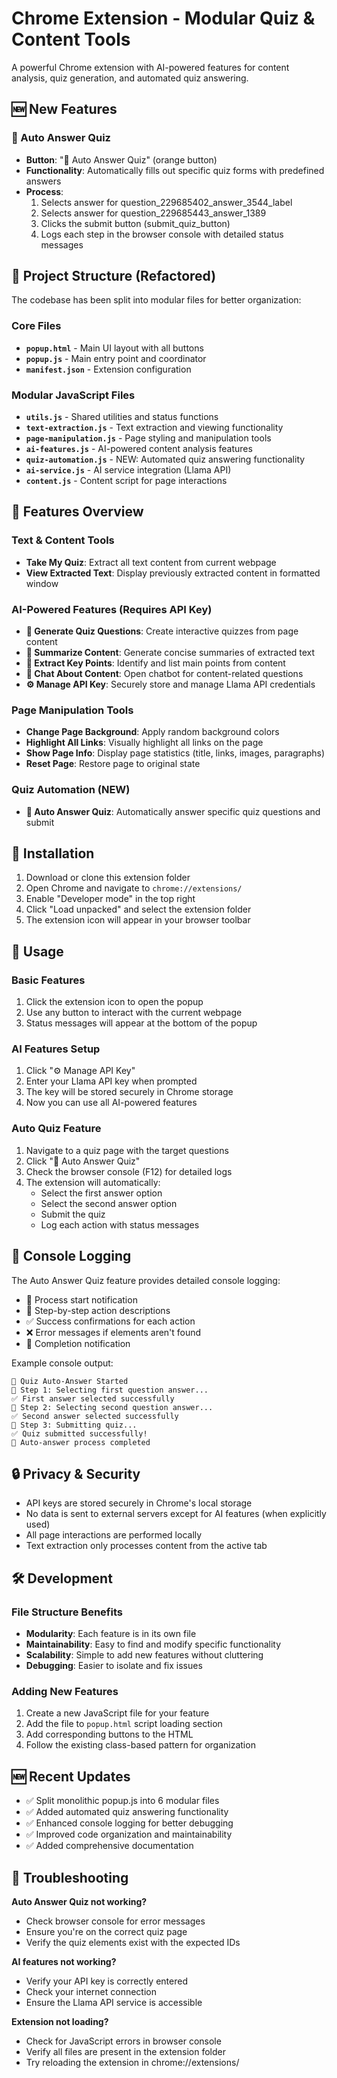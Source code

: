 # Chrome Extension - Modular Quiz & Content Tools

A powerful Chrome extension with AI-powered features for content analysis, quiz generation, and automated quiz answering.

## 🆕 New Features

### 🤖 Auto Answer Quiz
- **Button**: "🤖 Auto Answer Quiz" (orange button)
- **Functionality**: Automatically fills out specific quiz forms with predefined answers
- **Process**:
  1. Selects answer for question_229685402_answer_3544_label
  2. Selects answer for question_229685443_answer_1389  
  3. Clicks the submit button (submit_quiz_button)
  4. Logs each step in the browser console with detailed status messages

## 📁 Project Structure (Refactored)

The codebase has been split into modular files for better organization:

### Core Files
- **`popup.html`** - Main UI layout with all buttons
- **`popup.js`** - Main entry point and coordinator
- **`manifest.json`** - Extension configuration

### Modular JavaScript Files
- **`utils.js`** - Shared utilities and status functions
- **`text-extraction.js`** - Text extraction and viewing functionality
- **`page-manipulation.js`** - Page styling and manipulation tools
- **`ai-features.js`** - AI-powered content analysis features
- **`quiz-automation.js`** - NEW: Automated quiz answering functionality
- **`ai-service.js`** - AI service integration (Llama API)
- **`content.js`** - Content script for page interactions

## 🎯 Features Overview

### Text & Content Tools
- **Take My Quiz**: Extract all text content from current webpage
- **View Extracted Text**: Display previously extracted content in formatted window

### AI-Powered Features (Requires API Key)
- **🧠 Generate Quiz Questions**: Create interactive quizzes from page content
- **📝 Summarize Content**: Generate concise summaries of extracted text
- **🔑 Extract Key Points**: Identify and list main points from content
- **💬 Chat About Content**: Open chatbot for content-related questions
- **⚙️ Manage API Key**: Securely store and manage Llama API credentials

### Page Manipulation Tools
- **Change Page Background**: Apply random background colors
- **Highlight All Links**: Visually highlight all links on the page
- **Show Page Info**: Display page statistics (title, links, images, paragraphs)
- **Reset Page**: Restore page to original state

### Quiz Automation (NEW)
- **🤖 Auto Answer Quiz**: Automatically answer specific quiz questions and submit

## 🔧 Installation

1. Download or clone this extension folder
2. Open Chrome and navigate to `chrome://extensions/`
3. Enable "Developer mode" in the top right
4. Click "Load unpacked" and select the extension folder
5. The extension icon will appear in your browser toolbar

## 🚀 Usage

### Basic Features
1. Click the extension icon to open the popup
2. Use any button to interact with the current webpage
3. Status messages will appear at the bottom of the popup

### AI Features Setup
1. Click "⚙️ Manage API Key" 
2. Enter your Llama API key when prompted
3. The key will be stored securely in Chrome storage
4. Now you can use all AI-powered features

### Auto Quiz Feature
1. Navigate to a quiz page with the target questions
2. Click "🤖 Auto Answer Quiz"
3. Check the browser console (F12) for detailed logs
4. The extension will automatically:
   - Select the first answer option
   - Select the second answer option  
   - Submit the quiz
   - Log each action with status messages

## 📝 Console Logging

The Auto Answer Quiz feature provides detailed console logging:
- 🤖 Process start notification
- 📝 Step-by-step action descriptions  
- ✅ Success confirmations for each action
- ❌ Error messages if elements aren't found
- 🎉 Completion notification

Example console output:
```
🤖 Quiz Auto-Answer Started
📝 Step 1: Selecting first question answer...
✅ First answer selected successfully
📝 Step 2: Selecting second question answer...
✅ Second answer selected successfully  
📝 Step 3: Submitting quiz...
✅ Quiz submitted successfully!
🎉 Auto-answer process completed
```

## 🔒 Privacy & Security

- API keys are stored securely in Chrome's local storage
- No data is sent to external servers except for AI features (when explicitly used)
- All page interactions are performed locally
- Text extraction only processes content from the active tab

## 🛠️ Development

### File Structure Benefits
- **Modularity**: Each feature is in its own file
- **Maintainability**: Easy to find and modify specific functionality
- **Scalability**: Simple to add new features without cluttering
- **Debugging**: Easier to isolate and fix issues

### Adding New Features
1. Create a new JavaScript file for your feature
2. Add the file to `popup.html` script loading section
3. Add corresponding buttons to the HTML
4. Follow the existing class-based pattern for organization

## 🆕 Recent Updates

- ✅ Split monolithic popup.js into 6 modular files
- ✅ Added automated quiz answering functionality
- ✅ Enhanced console logging for better debugging
- ✅ Improved code organization and maintainability
- ✅ Added comprehensive documentation

## 🐛 Troubleshooting

**Auto Answer Quiz not working?**
- Check browser console for error messages
- Ensure you're on the correct quiz page
- Verify the quiz elements exist with the expected IDs

**AI features not working?**
- Verify your API key is correctly entered
- Check your internet connection
- Ensure the Llama API service is accessible

**Extension not loading?**
- Check for JavaScript errors in browser console
- Verify all files are present in the extension folder
- Try reloading the extension in chrome://extensions/
